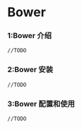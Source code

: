 #  Bower

###  1:Bower 介绍

    //TODO 
    
###  2:Bower 安装

    //TODO 

###  3:Bower 配置和使用

    //TODO 
